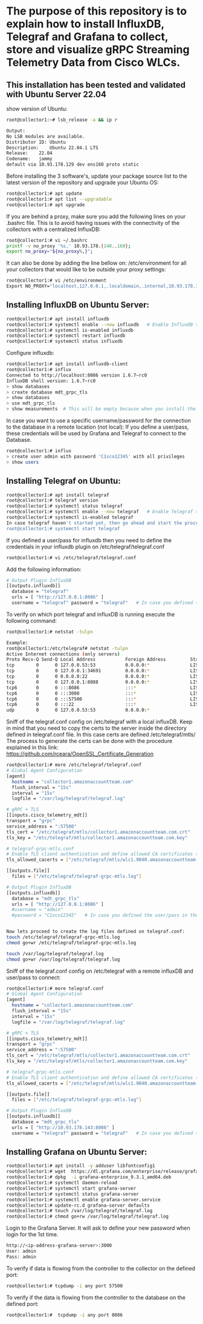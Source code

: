 # The purpose of this repository is to explain how to install InfluxDB, Telegraf and Grafana to collect, store and visualize gRPC Streaming Telemetry Data from Cisco WLCs.

## This installation has been tested and validated with Ubuntu Server 22.04

show version of Ubuntu:
```bash
root@collector1:~# lsb_release -a && ip r

Output:
No LSB modules are available.
Distributor ID:	Ubuntu
Description:	Ubuntu 22.04.1 LTS
Release:	22.04
Codename:	jammy
default via 10.93.178.129 dev ens160 proto static
```
Before installing the 3 software's, update your package source list to the latest version of the repository and upgrade your Ubuntu OS:
```bash
root@collector1:# apt update
root@collector1:# apt list --upgradable
root@collector1:# apt upgrade
```
If you are behind a proxy, make sure you add the following lines on your .bashrc file. This is to avoid having issues with the connectivity of the collectors with a centralized InfluxDB:
```bash
root@collector1:# vi ~/.bashrc
printf -v no_proxy '%s,' 10.93.178.{140..160};
export no_proxy="${no_proxy%,}";
 ```
It can also be done by adding the line bellow on: /etc/environment for all your collectors that would like to be outside your proxy settings:
```bash
root@collector1:# vi /etc/environment
Export NO_PROXY="localhost,127.0.0.1,.localdomain,.internal,10.93.178.140,10.93.178.141,10.93.178.142,10.93.178.142,10.93.178.143,10.93.178.144, .cisco.com"
```
## Installing InfluxDB on Ubuntu Server:
```bash
root@collector1:# apt install influxdb
root@collector1:# systemctl enable --now influxdb   # Enable InfluxDB to start when the server is restarted
root@collector1:# systemctl is-enabled influxdb
root@collector1:# systemctl restart influxdb
root@collector1:# systemctl status influxdb
```
Configure influxdb:
```bash
root@collector1:# apt install influxdb-client
root@collector1:# influx
Connected to http://localhost:8086 version 1.6.7~rc0
InfluxDB shell version: 1.6.7~rc0
> show databases
> create database mdt_grpc_tls
> show databases
> use mdt_grpc_tls
> show measurements  # This will be empty because when you install the DB there is no measurements created.
```
In case you want to use a specific username/password for the connection to the database in a remote location (not local):
If you define a user/pass, these credentials will be used by Grafana and Telegraf to connect to the Database.
```bash
root@collector1:# influx
> create user admin with password 'C1sco12345' with all privileges 
> show users
```

## Installing Telegraf on Ubuntu:
```bash
root@collector1:# apt install telegraf
root@collector1:# telegraf version
root@collector1:# systemctl status telegraf
root@collector1:# systemctl enable --now telegraf   # Enable Telegraf to start when the server is restarted
root@collector1:# systemctl is-enabled telegraf
In case telegraf haven't started yet, then go ahead and start the process:
root@collector1:# systemctl start telegraf
```
If you defined a user/pass for influxdb then you need to define the credentials in your influxdb plugin on /etc/telegraf/telegraf.conf
```bash
root@collector1:# vi /etc/telegraf/telegraf.conf
```
Add the following information:
```bash
# Output Plugin InfluxDB 
[[outputs.influxdb]] 
  database = "telegraf" 
  urls = [ "http://127.0.0.1:8086" ] 
  username = "telegraf" password = "telegraf"   # In case you defined the user/pass in the DB.
```
To verify on which port telegraf and influxDB is running execute the following command:
```bash
root@collector1:# netstat -tulpn

Example: 
root@collector1:/etc/telegraf# netstat -tulpn
Active Internet connections (only servers)
Proto Recv-Q Send-Q Local Address           Foreign Address         State       PID/Program name    
tcp        0      0 127.0.0.53:53           0.0.0.0:*               LISTEN      769/systemd-resolve 
tcp        0      0 127.0.0.1:34691         0.0.0.0:*               LISTEN      813/containerd      
tcp        0      0 0.0.0.0:22              0.0.0.0:*               LISTEN      1290/sshd: /usr/sbi 
tcp        0      0 127.0.0.1:8088          0.0.0.0:*               LISTEN      799/influxd         
tcp6       0      0 :::8086                 :::*                    LISTEN      799/influxd         
tcp6       0      0 :::3000                 :::*                    LISTEN      34820/grafana-serve 
tcp6       0      0 :::57500                :::*                    LISTEN      37413/telegraf      
tcp6       0      0 :::22                   :::*                    LISTEN      1290/sshd: /usr/sbi 
udp        0      0 127.0.0.53:53           0.0.0.0:*                           769/systemd-resolve 
```
Sniff of the telegraf.conf config on /etc/telegraf with a local influxDB. Keep in mind that you need to copy the certs to the server inside the directory defined in telegraf.conf file. In this case certs are defined /etc/telegraf/mtls/ 
The process to generate the certs can be done with the procedure explained in this link: https://github.com/rceara/OpenSSL_Certificate_Generation
```bash
root@collector1:# more /etc/telegraf/telegraf.conf 
# Global Agent Configuration
[agent]
  hostname = "collector1.amazonaccountteam.com"
  flush_interval = "15s"
  interval = "15s"
  logfile = "/var/log/telegraf/telegraf.log"

# gRPC + TLS
[[inputs.cisco_telemetry_mdt]]
transport = "grpc"
service_address = ":57500"
tls_cert = "/etc/telegraf/mtls/collector1.amazonaccountteam.com.crt"
tls_key = "/etc/telegraf/mtls/collector1.amazonaccountteam.com.key"

# telegraf-grpc-mtls.conf
# Enable TLS client authentication and define allowed CA certificates (mTLS)
tls_allowed_cacerts = ["/etc/telegraf/mtls/wlc1.9840.amazonaccountteam.com-ca.crt"]

[[outputs.file]]
  files = ["/etc/telegraf/telegraf-grpc-mtls.log"]

# Output Plugin InfluxDB
[[outputs.influxdb]]
  database = "mdt_grpc_tls"
  urls = [ "http://127.0.0.1:8086" ]
  #username = "admin"
  #password = "C1sco12345"   # In case you defined the user/pass in the DB.


Now lets proceed to create the log files defined on telegraf.conf:
touch /etc/telegraf/telegraf-grpc-mtls.log
chmod go+wr /etc/telegraf/telegraf-grpc-mtls.log

touch /var/log/telegraf/telegraf.log
chmod go+wr /var/log/telegraf/telegraf.log
```
Sniff of the telegraf.conf config on /etc/telegraf with a remote influxDB and user/pass to connect:
```bash
root@collector1:# more telegraf.conf
# Global Agent Configuration
[agent]
  hostname = "collector1.amazonaccountteam.com"
  flush_interval = "15s"
  interval = "15s"
  logfile = "/var/log/telegraf/telegraf.log"

# gRPC + TLS
[[inputs.cisco_telemetry_mdt]]
transport = "grpc"
service_address = ":57500"
tls_cert = "/etc/telegraf/mtls/collector1.amazonaccountteam.com.crt"
tls_key = "/etc/telegraf/mtls/collector1.amazonaccountteam.com.key"

# telegraf-grpc-mtls.conf
# Enable TLS client authentication and define allowed CA certificates (mTLS)
tls_allowed_cacerts = ["/etc/telegraf/mtls/wlc1.9840.amazonaccountteam.com-ca.crt"]

[[outputs.file]]
  files = ["/etc/telegraf/telegraf-grpc-mtls.log"]

# Output Plugin InfluxDB
[[outputs.influxdb]]
  database = "mdt_grpc_tls"
  urls = [ "http://10.93.178.143:8086" ]
  username = "telegraf" password = "telegraf"   # In case you defined the user/pass in the DB.
```

## Installing Grafana on Ubuntu Server:
```bash
root@collector1:# apt install -y adduser libfontconfig1
root@collector1:# wget  https://dl.grafana.com/enterprise/release/grafana-enterprise_9.3.1_amd64.deb #Or go to https://grafana.com/grafana/download to get the latest version.
root@collector1:# dpkg  -i grafana-enterprise_9.3.1_amd64.deb
root@collector1:# systemctl daemon-reload
root@collector1:# systemctl start grafana-server
root@collector1:# systemctl status grafana-server
root@collector1:# systemctl enable grafana-server.service
root@collector1:# update-rc.d grafana-server defaults
root@collector1:# touch /var/log/telegraf/telegraf.log
root@collector1:# chmod go+rw /var/log/telegraf/telegraf.log
```
Login to the Grafana Server. It will ask to define your new password when login for the 1st time.
```bash
http://<ip-address-grafana-server>:3000
User: admin
Pass: admin
```
To verify if data is flowing from the controller to the collector on the defined port:
```bash
root@collector1:# tcpdump -i any port 57500
```
To verify if the data is flowing from the controller to the database on the defined port:
```bash
root@collector1:#  tcpdump -i any port 8086
```
